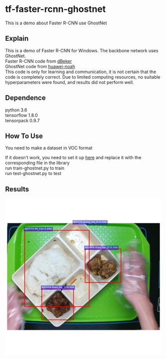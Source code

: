 # tf-faster-rcnn-ghostnet
This is a demo about Faster R-CNN use GhostNet 


## Explain
This is a demo of Faster R-CNN for Windows. The backbone network uses GhostNet.  
Faster R-CNN code from [dBeker](https://github.com/dBeker/Faster-RCNN-TensorFlow-Python3)  
GhostNet code from [huawei-noah](https://github.com/huawei-noah/ghostnet)  
This code is only for learning and communication, it is not certain that the code is completely correct. Due to limited computing resources, no suitable hyperparameters were found, and results did not perform well.

## Dependence
python 3.6  
tensorflow 1.8.0  
tensorpack 0.9.7

## How To Use
You need to make a dataset in VOC format

If it doesn't work, you need to set it up [here](https://github.com/dBeker/Faster-RCNN-TensorFlow-Python3) and replace it with the corresponding file in the library  
run train-ghostnet.py to train  
run test-ghostnet.py to test  

## Results
![result](https://github.com/S0soo/tf-faster-rcnn-ghostnet/blob/master/output/000548.jpg)  





